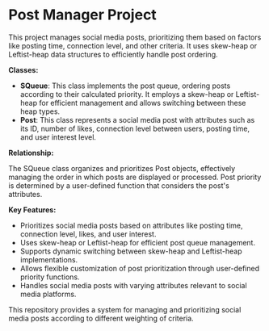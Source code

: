 # Post Manager Project

This project manages social media posts, prioritizing them based on factors like posting time, connection level, and other criteria. It uses skew-heap or Leftist-heap data structures to efficiently handle post ordering.

**Classes:**

* **SQueue**: This class implements the post queue, ordering posts according to their calculated priority. It employs a skew-heap or Leftist-heap for efficient management and allows switching between these heap types.
* **Post**: This class represents a social media post with attributes such as its ID, number of likes, connection level between users, posting time, and user interest level.

**Relationship:**

The SQueue class organizes and prioritizes Post objects, effectively managing the order in which posts are displayed or processed. Post priority is determined by a user-defined function that considers the post's attributes.

**Key Features:**

* Prioritizes social media posts based on attributes like posting time, connection level, likes, and user interest.
* Uses skew-heap or Leftist-heap for efficient post queue management.
* Supports dynamic switching between skew-heap and Leftist-heap implementations.
* Allows flexible customization of post prioritization through user-defined priority functions.
* Handles social media posts with varying attributes relevant to social media platforms.

This repository provides a system for managing and prioritizing social media posts according to different weighting of criteria.
